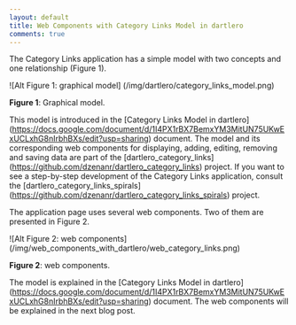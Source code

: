 ```yaml
---
layout: default
title: Web Components with Category Links Model in dartlero
comments: true
---
```


The Category Links application has a simple model with two concepts and one relationship (Figure 1).

![Alt Figure 1: graphical model] (/img/dartlero/category_links_model.png)

**Figure 1**: Graphical model.

This model is introduced in the [Category Links Model in dartlero] (https://docs.google.com/document/d/1I4PX1rBX7BemxYM3MitUN75UKwExUCLxhG8nIrbhBXs/edit?usp=sharing) document. The model and its corresponding web components for displaying, adding, editing, removing and saving data are part of the [dartlero_category_links] (https://github.com/dzenanr/dartlero_category_links) project. If you want to see a step-by-step development of the Category Links application, consult the [dartlero_category_links_spirals] (https://github.com/dzenanr/dartlero_category_links_spirals) project.

The application page uses several web components. Two of them are presented in Figure 2.

![Alt Figure 2: web components] (/img/web_components_with_dartlero/web_category_links.png)

**Figure 2**: web components.

The model is explained in the [Category Links Model in dartlero] (https://docs.google.com/document/d/1I4PX1rBX7BemxYM3MitUN75UKwExUCLxhG8nIrbhBXs/edit?usp=sharing) document. The web components will be explained in the next blog post.
